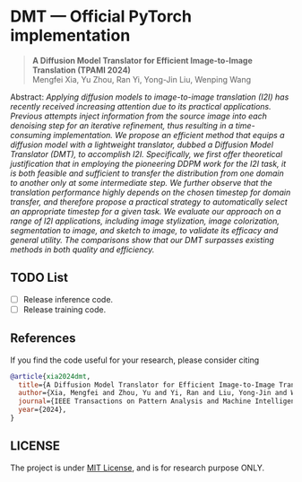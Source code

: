 # DMT &mdash; Official PyTorch implementation

> **A Diffusion Model Translator for Efficient Image-to-Image Translation (TPAMI 2024)** <br>
> Mengfei Xia, Yu Zhou, Ran Yi, Yong-Jin Liu, Wenping Wang <br>

<!-- [[Paper](https://arxiv.org/pdf/2311.18208)] -->

Abstract: *Applying diffusion models to image-to-image translation (I2I) has recently received increasing attention due to its practical applications. Previous attempts inject information from the source image into each denoising step for an iterative refinement, thus resulting in a time-consuming implementation. We propose an efficient method that equips a diffusion model with a lightweight translator, dubbed a Diffusion Model Translator (DMT), to accomplish I2I. Specifically, we first offer theoretical justification that in employing the pioneering DDPM work for the I2I task, it is both feasible and sufficient to transfer the distribution from one domain to another only at some intermediate step. We further observe that the translation performance highly depends on the chosen timestep for domain transfer, and therefore propose a practical strategy to automatically select an appropriate timestep for a given task. We evaluate our approach on a range of I2I applications, including image stylization, image colorization, segmentation to image, and sketch to image, to validate its efficacy and general utility. The comparisons show that our DMT surpasses existing methods in both quality and efficiency.*

## TODO List

- [ ] Release inference code.
- [ ] Release training code.

## References

If you find the code useful for your research, please consider citing

```bib
@article{xia2024dmt,
  title={A Diffusion Model Translator for Efficient Image-to-Image Translation},
  author={Xia, Mengfei and Zhou, Yu and Yi, Ran and Liu, Yong-Jin and Wang, Wenping},
  journal={IEEE Transactions on Pattern Analysis and Machine Intelligence (TPAMI)},
  year={2024},
}
```

## LICENSE

The project is under [MIT License](./LICENSE), and is for research purpose ONLY.

